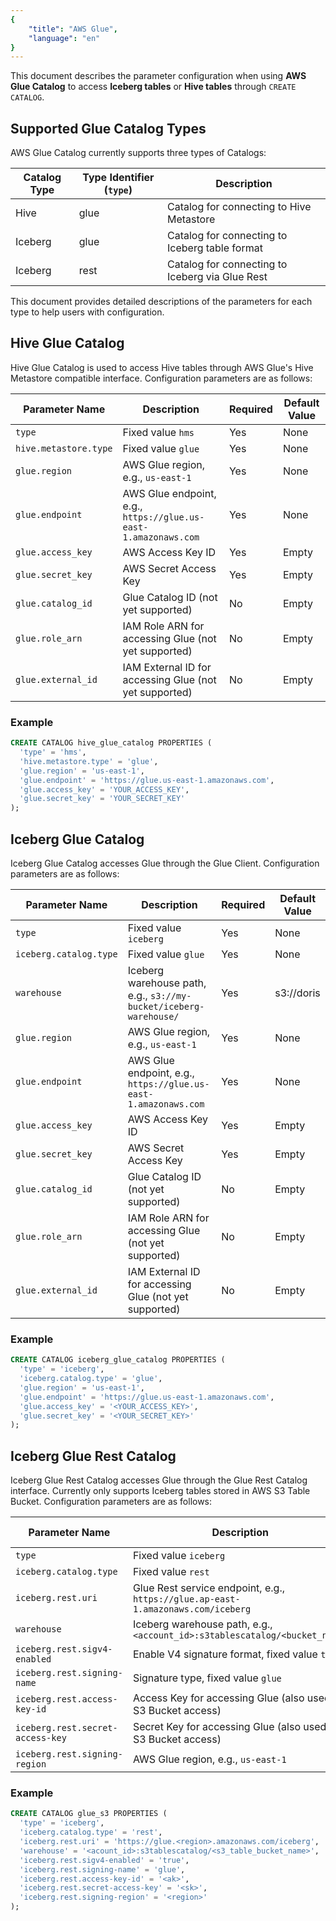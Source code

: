 ```yaml
---
{
    "title": "AWS Glue",
    "language": "en"
}
---
```


This document describes the parameter configuration when using **AWS Glue Catalog** to access **Iceberg tables** or **Hive tables** through `CREATE CATALOG`.

## Supported Glue Catalog Types

AWS Glue Catalog currently supports three types of Catalogs:

| Catalog Type | Type Identifier (`type`) | Description                                        |
|--------------|-------------------------|----------------------------------------------------|
| Hive         | glue                    | Catalog for connecting to Hive Metastore          |
| Iceberg      | glue                    | Catalog for connecting to Iceberg table format    |
| Iceberg      | rest                    | Catalog for connecting to Iceberg via Glue Rest   |

This document provides detailed descriptions of the parameters for each type to help users with configuration.

## Hive Glue Catalog

Hive Glue Catalog is used to access Hive tables through AWS Glue's Hive Metastore compatible interface. Configuration parameters are as follows:

| Parameter Name            | Description                                                          | Required | Default Value |
|---------------------------|----------------------------------------------------------------------|----------|---------------|
| `type`                    | Fixed value `hms`                                                    | Yes      | None          |
| `hive.metastore.type`     | Fixed value `glue`                                                   | Yes      | None          |
| `glue.region`             | AWS Glue region, e.g., `us-east-1`                                  | Yes      | None          |
| `glue.endpoint`           | AWS Glue endpoint, e.g., `https://glue.us-east-1.amazonaws.com`     | Yes      | None          |
| `glue.access_key`         | AWS Access Key ID                                                    | Yes      | Empty         |
| `glue.secret_key`         | AWS Secret Access Key                                                | Yes      | Empty         |
| `glue.catalog_id`         | Glue Catalog ID (not yet supported)                                 | No       | Empty         |
| `glue.role_arn`           | IAM Role ARN for accessing Glue (not yet supported)                 | No       | Empty         |
| `glue.external_id`        | IAM External ID for accessing Glue (not yet supported)              | No       | Empty         |

### Example

```sql
CREATE CATALOG hive_glue_catalog PROPERTIES (
  'type' = 'hms',
  'hive.metastore.type' = 'glue',
  'glue.region' = 'us-east-1',
  'glue.endpoint' = 'https://glue.us-east-1.amazonaws.com',
  'glue.access_key' = 'YOUR_ACCESS_KEY',
  'glue.secret_key' = 'YOUR_SECRET_KEY'
);
```

## Iceberg Glue Catalog

Iceberg Glue Catalog accesses Glue through the Glue Client. Configuration parameters are as follows:

| Parameter Name          | Description                                                                 | Required | Default Value |
|-------------------------|-----------------------------------------------------------------------------|----------|---------------|
| `type`                  | Fixed value `iceberg`                                                       | Yes      | None          |
| `iceberg.catalog.type`  | Fixed value `glue`                                                          | Yes      | None          |
| `warehouse`             | Iceberg warehouse path, e.g., `s3://my-bucket/iceberg-warehouse/`          | Yes      | s3://doris    |
| `glue.region`           | AWS Glue region, e.g., `us-east-1`                                         | Yes      | None          |
| `glue.endpoint`         | AWS Glue endpoint, e.g., `https://glue.us-east-1.amazonaws.com`            | Yes      | None          |
| `glue.access_key`       | AWS Access Key ID                                                           | Yes      | Empty         |
| `glue.secret_key`       | AWS Secret Access Key                                                       | Yes      | Empty         |
| `glue.catalog_id`       | Glue Catalog ID (not yet supported)                                        | No       | Empty         |
| `glue.role_arn`         | IAM Role ARN for accessing Glue (not yet supported)                        | No       | Empty         |
| `glue.external_id`      | IAM External ID for accessing Glue (not yet supported)                     | No       | Empty         |

### Example

```sql
CREATE CATALOG iceberg_glue_catalog PROPERTIES (
  'type' = 'iceberg',
  'iceberg.catalog.type' = 'glue',
  'glue.region' = 'us-east-1',
  'glue.endpoint' = 'https://glue.us-east-1.amazonaws.com',
  'glue.access_key' = '<YOUR_ACCESS_KEY>',
  'glue.secret_key' = '<YOUR_SECRET_KEY>'
);
```

## Iceberg Glue Rest Catalog

Iceberg Glue Rest Catalog accesses Glue through the Glue Rest Catalog interface. Currently only supports Iceberg tables stored in AWS S3 Table Bucket. Configuration parameters are as follows:

| Parameter Name                   | Description                                                                     | Required | Default Value |
|----------------------------------|---------------------------------------------------------------------------------|----------|---------------|
| `type`                           | Fixed value `iceberg`                                                           | Yes      | None          |
| `iceberg.catalog.type`           | Fixed value `rest`                                                              | Yes      | None          |
| `iceberg.rest.uri`               | Glue Rest service endpoint, e.g., `https://glue.ap-east-1.amazonaws.com/iceberg` | Yes      | None          |
| `warehouse`                      | Iceberg warehouse path, e.g., `<account_id>:s3tablescatalog/<bucket_name>`     | Yes      | None          |
| `iceberg.rest.sigv4-enabled`     | Enable V4 signature format, fixed value `true`                                 | Yes      | None          |
| `iceberg.rest.signing-name`      | Signature type, fixed value `glue`                                             | Yes      | Empty         |
| `iceberg.rest.access-key-id`     | Access Key for accessing Glue (also used for S3 Bucket access)                | Yes      | Empty         |
| `iceberg.rest.secret-access-key` | Secret Key for accessing Glue (also used for S3 Bucket access)                | Yes      | Empty         |
| `iceberg.rest.signing-region`    | AWS Glue region, e.g., `us-east-1`                                             | Yes      | Empty         |

### Example

```sql
CREATE CATALOG glue_s3 PROPERTIES (
  'type' = 'iceberg',
  'iceberg.catalog.type' = 'rest',
  'iceberg.rest.uri' = 'https://glue.<region>.amazonaws.com/iceberg',
  'warehouse' = '<acount_id>:s3tablescatalog/<s3_table_bucket_name>',
  'iceberg.rest.sigv4-enabled' = 'true',
  'iceberg.rest.signing-name' = 'glue',
  'iceberg.rest.access-key-id' = '<ak>',
  'iceberg.rest.secret-access-key' = '<sk>',
  'iceberg.rest.signing-region' = '<region>'
);
```
